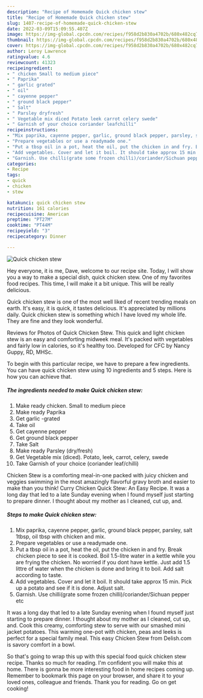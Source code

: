 ```yaml
---
description: "Recipe of Homemade Quick chicken stew"
title: "Recipe of Homemade Quick chicken stew"
slug: 1407-recipe-of-homemade-quick-chicken-stew
date: 2022-03-09T15:09:55.407Z
image: https://img-global.cpcdn.com/recipes/f958d2b830a4702b/680x482cq70/quick-chicken-stew-recipe-main-photo.jpg
thumbnail: https://img-global.cpcdn.com/recipes/f958d2b830a4702b/680x482cq70/quick-chicken-stew-recipe-main-photo.jpg
cover: https://img-global.cpcdn.com/recipes/f958d2b830a4702b/680x482cq70/quick-chicken-stew-recipe-main-photo.jpg
author: Leroy Lawrence
ratingvalue: 4.6
reviewcount: 41323
recipeingredient:
- " chicken Small to medium piece"
- " Paprika"
- " garlic grated"
- " oil"
- " cayenne pepper"
- " ground black pepper"
- " Salt"
- " Parsley dryfresh"
- " Vegetable mix diced Potato leek carrot celery swede"
- " Garnish of your choice coriander leafchilli"
recipeinstructions:
- "Mix paprika, cayenne pepper, garlic, ground black pepper, parsley, salt 1tbsp, oil tbsp with chicken and mix."
- "Prepare vegetables or use a readymade one."
- "Put a tbsp oil in a pot, heat the oil, put the chicken in and fry. Break chicken piece to see it is cooked. Boil 1.5-litre water in a kettle while you are frying the chicken. No worried if you dont have kettle. Just add 1.5 littre of water when the chicken is done and bring it to boil. Add salt according to taste."
- "Add vegetables. Cover and let it boil. It should take approx 15 min. Pick up a potato and see if it is done. Adjust salt."
- "Garnish. Use chilli(grate some frozen chilli)/coriander/Sichuan pepper etc"
categories:
- Recipe
tags:
- quick
- chicken
- stew

katakunci: quick chicken stew 
nutrition: 161 calories
recipecuisine: American
preptime: "PT27M"
cooktime: "PT44M"
recipeyield: "3"
recipecategory: Dinner

---
```



![Quick chicken stew](https://img-global.cpcdn.com/recipes/f958d2b830a4702b/680x482cq70/quick-chicken-stew-recipe-main-photo.jpg)

Hey everyone, it is me, Dave, welcome to our recipe site. Today, I will show you a way to make a special dish, quick chicken stew. One of my favorites food recipes. This time, I will make it a bit unique. This will be really delicious.

Quick chicken stew is one of the most well liked of recent trending meals on earth. It's easy, it is quick, it tastes delicious. It's appreciated by millions daily. Quick chicken stew is something which I have loved my whole life. They are fine and they look wonderful.

Reviews for Photos of Quick Chicken Stew. This quick and light chicken stew is an easy and comforting midweek meal. It&#39;s packed with vegetables and fairly low in calories, so it&#39;s healthy too. Developed for CFC by Nancy Guppy, RD, MHSc.


To begin with this particular recipe, we have to prepare a few ingredients. You can have quick chicken stew using 10 ingredients and 5 steps. Here is how you can achieve that.

<!--inarticleads1-->

##### The ingredients needed to make Quick chicken stew:

1. Make ready  chicken. Small to medium piece
1. Make ready  Paprika
1. Get  garlic -grated
1. Take  oil
1. Get  cayenne pepper
1. Get  ground black pepper
1. Take  Salt
1. Make ready  Parsley (dry/fresh)
1. Get  Vegetable mix (diced). Potato, leek, carrot, celery, swede
1. Take  Garnish of your choice (coriander leaf/chilli)


Chicken Stew is a comforting meal-in-one packed with juicy chicken and veggies swimming in the most amazingly flavorful gravy broth and easier to make than you think! Curry Chicken Quick Stew: An Easy Recipe. It was a long day that led to a late Sunday evening when I found myself just starting to prepare dinner. I thought about my mother as I cleaned, cut up, and. 

<!--inarticleads2-->

##### Steps to make Quick chicken stew:

1. Mix paprika, cayenne pepper, garlic, ground black pepper, parsley, salt 1tbsp, oil tbsp with chicken and mix.
1. Prepare vegetables or use a readymade one.
1. Put a tbsp oil in a pot, heat the oil, put the chicken in and fry. Break chicken piece to see it is cooked. Boil 1.5-litre water in a kettle while you are frying the chicken. No worried if you dont have kettle. Just add 1.5 littre of water when the chicken is done and bring it to boil. Add salt according to taste.
1. Add vegetables. Cover and let it boil. It should take approx 15 min. Pick up a potato and see if it is done. Adjust salt.
1. Garnish. Use chilli(grate some frozen chilli)/coriander/Sichuan pepper etc


It was a long day that led to a late Sunday evening when I found myself just starting to prepare dinner. I thought about my mother as I cleaned, cut up, and. Cook this creamy, comforting stew to serve with our smashed mini jacket potatoes. This warming one-pot with chicken, peas and leeks is perfect for a special family meal. This easy Chicken Stew from Delish.com is savory comfort in a bowl. 

So that's going to wrap this up with this special food quick chicken stew recipe. Thanks so much for reading. I'm confident you will make this at home. There is gonna be more interesting food in home recipes coming up. Remember to bookmark this page on your browser, and share it to your loved ones, colleague and friends. Thank you for reading. Go on get cooking!
